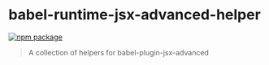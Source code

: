 # babel-runtime-jsx-advanced-helper

[![npm package](https://nodei.co/npm/babel-runtime-jsx-advanced-helper.png?downloads=true&downloadRank=true&stars=true)](https://www.npmjs.com/package/babel-runtime-jsx-advanced-helper)

> A collection of helpers for babel-plugin-jsx-advanced
